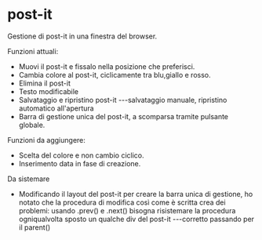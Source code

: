 post-it
=======

Gestione di post-it in una finestra del browser.

Funzioni attuali:
- Muovi il post-it e fissalo nella posizione che preferisci.
- Cambia colore al post-it, ciclicamente tra blu,giallo e rosso.
- Elimina il post-it
- Testo modificabile
- Salvataggio e ripristino post-it ---salvataggio manuale, ripristino automatico all'apertura
- Barra di gestione unica del post-it, a scomparsa tramite pulsante globale.

Funzioni da aggiungere:
- Scelta del colore e non cambio ciclico.
- Inserimento data in fase di creazione.

Da sistemare
- Modificando il layout del post-it per creare la barra unica di gestione, ho notato che la procedura di modifica così come è scritta crea dei problemi: usando .prev() e .next() bisogna risistemare la procedura ogniqualvolta sposto un qualche div del post-it ---corretto passando per il parent()
